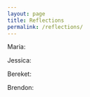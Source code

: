 ```yaml
---
layout: page
title: Reflections
permalink: /reflections/
---
```


Maria:

Jessica:

Bereket:

Brendon: